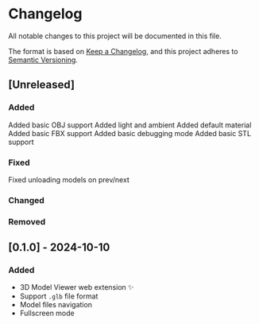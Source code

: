 # Changelog

All notable changes to this project will be documented in this file.

The format is based on [Keep a Changelog](https://keepachangelog.com/en/1.1.0/),
and this project adheres to [Semantic Versioning](https://semver.org/spec/v2.0.0.html).

## [Unreleased]

### Added
Added basic OBJ support
Added light and ambient
Added default material
Added basic FBX support
Added basic debugging mode
Added basic STL support 

### Fixed
Fixed unloading models on prev/next

### Changed

### Removed

## [0.1.0] - 2024-10-10

### Added

- 3D Model Viewer web extension ✨
- Support `.glb` file format
- Model files navigation
- Fullscreen mode

